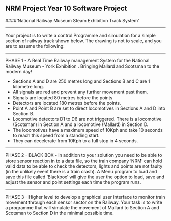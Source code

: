 ## NRM Project Year 10 Software Project 
####‘National Railway Museum Steam Exhibition Track System’

___

Your project is to write a control Programme and simulation for a simple section of railway track shown below. The
drawing is not to scale, and you are to assume the following:

___

PHASE 1 - A Real Time Railway management System for the National Railway Museum - York Exhibition . Bringing Mallard and
Scotsman to the modern day! 
* Sections A and D are 250 metres long and Sections B and C are 1 kilometre long.
* All signals are red and prevent any further movement past them.
* Signals are located 80 metres before the points 
* Detectors are located 180 metres before the points. 
* Point A and Point B are set to direct locomotives in Sections A and D into Section B. 
* Locomotive detectors D1 to D6 are not triggered. There is a locomotive (Scotsman) in Section A and a locomotive (Mallard) in Section D. 
* The locomotives have a maximum speed of 10Kph and take 10 seconds to reach this speed from a standing start. 
* They can decelerate from 10Kph to a full stop in 4 seconds.

___

PHASE 2 - BLACK BOX - in addition to your solution you need to be able to store sensor reaction in to a data file, so the
train company ‘NRM’ can hold valid data to be able to check the detectors, lights and points are not faulty (in the
unlikely event there is a train crash). A Menu program to load and save this file called ‘Blackbox’ will give the user
the option to load, save and adjust the sensor and point settings each time the program runs.

___

PHASE 3 - Higher level to develop a graphical user interface to monitor train movement through each
sensor sector on the Railway. Your task is to write a programme that will simulate the movement of Mallard to Section A
and Scotsman to Section D in the minimal possible time.
